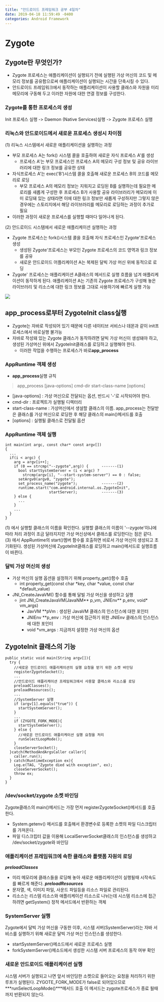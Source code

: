 ```yaml
---
title: "안드로이드 프레임워크 공부 4일차"
date: 2019-04-18 11:59:49 -0400
categories: Android Framework
---
```


Zygote
=============

Zygote란 무엇인가? 
-------------
* Zygote 프로세스는 애플리케이션이 실행되기 전에 실행된 가상 머신의 코드 및 메모리 정보를 공유함으로써 애플리케이션이 실행되는 시간을 단축시킬 수 있다.
* 안드로이드 프레임워크에서 동작하는 애플리케이션이 사용할 클래스와 자원을 미리 메모리에 구동해 두고 이러한 자원에 대한 연결 정보를 구성한다.

### Zygote를 통한 프로세스의 생성
Init 프로세스 실행 -> Daemon (Native Services)실행 -> Zygote 프로세스 실행

### 리눅스와 안드로이드에서 새로운 프로세스 생성시 차이점
(1) 리눅스 시스템에서 새로운 애플리케이션을 실행하는 과정
* 부모 프로세스 A는 fork() 시스템 콜을 호출하여 새로운 자식 프로세스 A'를 생성
  - 프로세스 A'는 부모 프로세스인 프로세스 A의 메모리 구성 정보 및 공유 라이브러리에 대한 링크 정보를 공유한 상태
* 자식프로세스 A'는 exec('B')시스템 콜을 호출해 새로운 프로세스 B의 코드를 메모리로 로딩
  - 부모 프로세스 A의 메모리 정보는 지워지고 로딩된 B를 실행하는데 필요한 메로리를 새롭게 구성한 후 프로세스 B가 사용할 공유 라이브러리가 메모리에 이미 로딩돼 있는 상태라면 이에 대한 링크 정보만 새롭게 구성하지만 그렇지 않은 경우에는 스토리지에서 해당 라이브러리를 메모리로 로딩하는 과정이 추가로 필요
* 이러한 과정이 새로운 프로세스를 실행할 때마다 일어나게 된다.

(2) 안드로이드 시스템에서 새로운 애플리케이션 실행하는 과정
* Zygote 프로세스는 fork()시스템 콜을 호출해 자식 프로세스인 Zygote'프로세스 생성
  - 생성된 Zygote'프로세스는 부모인 Zygote 프로세스의 코드 영역과 링크 정보를 공유
  - 새로운 안드로이드 어플리케이션 A는 복제된 달빅 가상 머신 위에 동적으로 로딩
* Zygote' 프로세스는 애플리케이션 A클래스의 메서드로 실행 흐름을 넘겨 애플리케이션이 동작하게 된다. 애플리케이션 A는 기존의 Zygote 프로세스가 구성해 놓은 라이브러리 및 리소스에 대한 링크 정보를 그대로 사용하기에 빠르게 실행 가능
<img src="https://user-images.githubusercontent.com/48199401/56362282-68e9ac80-6224-11e9-8583-51e647c59e40.jpg">

app_process로부터 ZygoteInit class실행
-------------
* Zygote는 자바로 작성되어 있기 때문에 다른 네이티브 서비스나 데몬과 같이 init프로세스에서 바로실행 불가능
* 자바로 작성돼 있는 Zygote 클래스가 동작하려면 달빅 가상 머신이 생성돼야 하고, 생성된 가상머신 위에서 ZygoteInit클래스를 로딩하고 실행해야 한다.
  - 이러한 작업을 수행하는 프로세스가 바로**app_process**

### AppRuntime 객체 생성
* **app_process**실행 규칙
> app_process [java-options] cmd-dir start-class-name [options]
* [java-options] : 가상 머신으로 전달되는 옵션, 반드시 '-'로 시작되어야 한다.
* cmd-dir : 프로젝트가 실행될 디렉터리
* start-class-name : 가상머신에서 생설할 클래스의 이름. app_process는 전달받은 클래스를 가상 머신으로 로딩한 후 해당 클래스의 main()메서드를 호출
* [options] : 실행될 클래스로 전달될 옵션

### AppRuntime 객체 실행
```
int main(int argc, const char* const argv[])
{
  ...
  if(i < argc) {
    arg = argv[i++];
    if (0 == strcmp("--zygote",arg)) {      -------(1)
      bool startSystemServer = (i < argc) ?
        strcmp(argv[i], "--start-system-server") == 0 : false;
      setArgv0(argv0, "zygote");
      set_process_name("zygote");           -------(2)
      runtime.start("com.android.internal.os.ZygoteInit",
                    startServer);           -------(3)
    } else {
      ...
    }
    ...
  }
}
```
(1) 에서 실행할 클래스의 이름을 확인한다. 실행할 클래스의 이름이 '--zygote'이냐에 따라 처리 과정이 조금 달라지지만 가상 머신상에서 클래스를 로딩한다는 점은 같다.
(3) 에서 AppRuntime의 start()멤버 함수를 호출하면 비로서 가상 머신이 생성되고 초기화된다. 생성된 가상머신에 ZygoteInit클래스를 로딩하고 main()메서드로 실행흐름이 바뀐다.

### 달빅 가상 머신의 생성
* 가상 머신의 실행 옵션을 설정하기 위해 property_get()함수 호출
  - int property_get(const char *key, char *value, const char *default_value)
* JNI_CreateJavaVM() 함수를 통해 달빌 가상 머신을 생성하고 실행
  - jint JNI_CreateJavaVM(JavaNM** p_vm, JNIEnv** p_env, void* vm_args)
    + JavVM **pVm : 생성된 JavaVM 클래스의 인스턴스에 대한 포인터
    + JNIEnv **p_env : 가상 머신에 접근하기 위한 JNIEnv 클래스의 인스턴스에 대한 포인터
    + void *vm_args : 지금까지 설정한 가상 머신의 옵션
    
ZygoteInit 클래스의 기능
-------------
```
public static void main(String argv[]){
  try {
    //새로운 안드로이드 애플리케이션의 실행 요청을 받기 위한 소켓 바인딩
    registerZygoteSocket();
    ...
    //안드로이드 애플리케이션 프레임워크에서 사용할 클래스와 리소스를 로딩
    preloadClasses();
    preloadResources();
    ...
    //SystemServer 실행
    if (argv[1].equals("true")) {
      startSystemServer();
    }
    ...
    if (ZYGOTE_FORK_MODE){
      startSystemServer();
    } else {
      //새로운 안드로이드 애플리케이션 실행 요청을 처리
      runSelectLoopMode();
    }
    closeServerSocket();
  }catch(MethodAndArgsCaller caller){
    caller.run();
  } catch(RuntimeException ex){
    Log.e(TAG, "Zygote died with exception", ex);
    closeServerSocket();
    throw ex;
  }
}
```

### /dev/socket/zygote 소켓 바인딩
Zygote클래스의 main()메서드는 가장 먼저 registerZygoteSocket()메서드를 호출한다.
* System.getenv() 메서드를 호출해서 환경변수로 등록한 소켓의 파일 디스크립터를 가져온다. 
* 파일 디스크립터 값을 이용해 LocalServerSocket클래스의 인스턴스를 생성하고 /dev/socket/zygote와 바인딩

### 애플리케이션 프레임워크에 속한 클래스와 플랫폼 자원의 로딩
***preloadClasses***
* 미리 메모리에 클래스들을 로딩해 놓아 새로운 애플리케이션이 실행될때 시작속도를 빠르게 해준다.
***preloadResources***
* 문자열, 색, 이미지 파일, 사운드 파일등을 리소스 파일로 관리된다.
* 리소스는 리스템 리소스와 애플리케이션 리소스로 나뉘는데 시스템 리소스에 접근하려면 getSystem() 정적 메서드에서 반환하는 객체 

### SystemServer 실행
Zygote에서 달빅 가상 머신을 구동한 이후, 시스템 서버(SystemServer)라는 자바 서비스를 실행하기 위해 새로운 달빅 가상 머신 인스턴스를 생성한다. 
* startSystemServer()메소드에서 새로운 프로세스 실행
* forkSystemServer()메소드에서 생성한 시스템 서버 프로세스의 동작 여부 확인

### 새로운 안드로이드 애플리케이션 실행
시스템 서버가 실행되고 나면 앞서 바인딩한 소켓으로 들어오는 요청을 처리하기 위한 루프가 실행된다. ZYGOTE_FORK_MODE가 false로 되어있으므로 ***runSelectLoopMode()***메서드 호출 이 메서드는 zygote프로세스가 종료 될때까지 반환되지 않는다.
